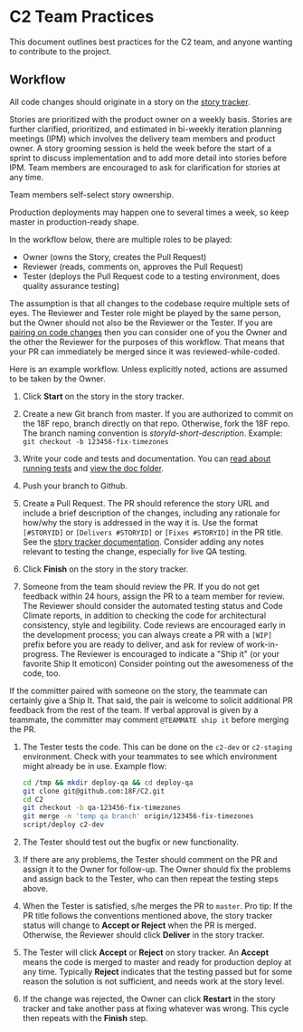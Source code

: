 # C2 Team Practices

This document outlines best practices for the C2 team, and anyone wanting to contribute to the project.

## Workflow

All code changes should originate in a story on the [story tracker](https://pivotaltracker.com/n/projects/1149728).

Stories are prioritized with the product owner on a weekly basis.
Stories are further clarified, prioritized, and estimated in bi-weekly iteration planning meetings (IPM)
which involves the delivery team members and product owner.
A story grooming session is held the week before the start of a sprint to discuss implementation
and to add more detail into stories before IPM. Team members are encouraged to ask for clarification for stories at any time.

Team members self-select story ownership.

Production deployments may happen one to several times a week, so keep master in production-ready shape.

In the workflow below, there are multiple roles to be played:

* Owner (owns the Story, creates the Pull Request)
* Reviewer (reads, comments on, approves the Pull Request)
* Tester (deploys the Pull Request code to a testing environment, does quality assurance testing)

The assumption is that all changes to the codebase require multiple sets of eyes. The Reviewer and Tester
role might be played by the same person, but the Owner should not also be the Reviewer or the Tester.
If you are [pairing on code changes](https://en.wikipedia.org/wiki/Pair_programming) then
you can consider one of you the Owner and the other the Reviewer for the purposes of this workflow. That
means that your PR can immediately be merged since it was reviewed-while-coded.

Here is an example workflow. Unless explicitly noted, actions are assumed to be taken by the Owner.

1. Click **Start** on the story in the story tracker.

1. Create a new Git branch from master.
If you are authorized to commit on the 18F repo, branch directly on that repo.
Otherwise, fork the 18F repo. The branch naming convention is *storyId*-*short-description*.
Example: `git checkout -b 123456-fix-timezones`

1. Write your code and tests and documentation. You can
[read about running tests](https://github.com/18F/C2/blob/master/doc/setup.md#running-tests)
and [view the doc folder](https://github.com/18F/C2/tree/master/doc).

1. Push your branch to Github.

1. Create a Pull Request. The PR should reference the story URL and include a brief description
of the changes, including any rationale for how/why the story is addressed in the way it is. Use the format
`[#STORYID]` or `[Delivers #STORYID]` or `[Fixes #STORYID]` in the PR title.
See the [story tracker documentation](https://www.pivotaltracker.com/help/api?version=v5#Tracker_Updates_in_SCM_Post_Commit_Hooks). Consider adding any notes relevant to testing the change, especially for live QA testing.

1. Click **Finish** on the story in the story tracker.

1. Someone from the team should review the PR. If you do not get feedback within 24 hours,
assign the PR to a team member for review. The Reviewer should consider the automated
testing status and Code Climate reports, in addition to checking the code for architectural
consistency, style and legibility. Code reviews are encouraged early in the development process;
you can always create a PR with a `[WIP]` prefix before you are ready to deliver, and ask for review
of work-in-progress. The Reviewer is encouraged to indicate a "Ship it" (or your favorite Ship It emoticon)
Consider pointing out the awesomeness of the code, too.

If the committer paired with someone on the story, the teammate can certainly give a Ship It. That said, the pair is welcome to solicit additional PR feedback from the rest of the team. If verbal approval is given by a teammate, the committer may comment `@TEAMMATE ship it` before merging the PR.

1. The Tester tests the code. This can be done on the `c2-dev` or `c2-staging` environment.
Check with your teammates to see which environment might already be in use.
Example flow:

    ```bash
    cd /tmp && mkdir deploy-qa && cd deploy-qa
    git clone git@github.com:18F/C2.git
    cd C2
    git checkout -b qa-123456-fix-timezones
    git merge -m 'temp qa branch' origin/123456-fix-timezones
    script/deploy c2-dev
    ```

1. The Tester should test out the bugfix or new functionality.

1. If there are any problems, the Tester should comment on the PR and assign it to the Owner for follow-up.
The Owner should fix the problems and assign back to the Tester, who can then repeat the testing steps above.

1. When the Tester is satisfied, s/he merges the PR to `master`.
Pro tip: If the PR title follows the conventions mentioned above,
the story tracker status will change to **Accept or Reject** when the PR is merged.
Otherwise, the Reviewer should click **Deliver** in the story tracker.

1. The Tester will click **Accept** or **Reject** on story tracker. An **Accept** means the code is merged
to master and ready for production deploy at any time. Typically **Reject** indicates
that the testing passed but for some reason the solution is not sufficient, and needs work at the
story level.

1. If the change was rejected, the Owner can click **Restart** in the story tracker and take another pass at fixing
whatever was wrong. This cycle then repeats with the **Finish** step.
